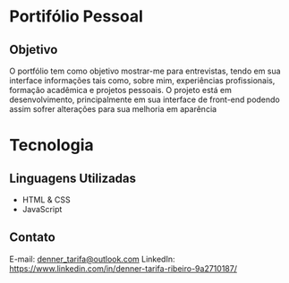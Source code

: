 # Portifólio Pessoal

## Objetivo

O portfólio tem como objetivo mostrar-me para entrevistas, tendo em sua interface informações tais como, sobre mim, experiências profissionais, formação acadêmica e projetos pessoais.
O projeto está em desenvolvimento, principalmente em sua interface de front-end podendo assim sofrer alterações para sua melhoria em aparência

# Tecnologia

## Linguagens Utilizadas

- HTML & CSS
- JavaScript

## Contato

E-mail: denner_tarifa@outlook.com
LinkedIn: https://www.linkedin.com/in/denner-tarifa-ribeiro-9a2710187/
